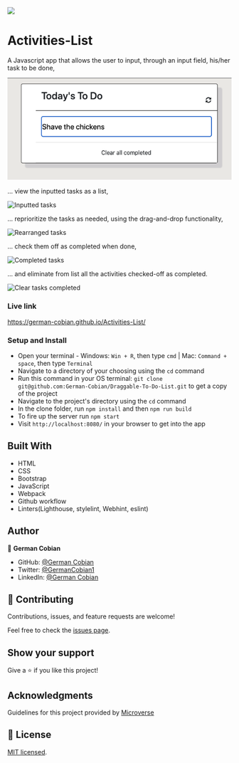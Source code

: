 ![](https://img.shields.io/badge/Microverse-blueviolet)

# Activities-List

A Javascript app that allows the user to input, through an input field, his/her task to be done,

![Add task](/src/assets/Add-task.png?raw=true "Add task")

... view the inputted tasks as a list,

![Inputted tasks](/assets/Inputted-tasks.png?raw=true "Inputted tasks")

... reprioritize the tasks as needed, using the drag-and-drop functionality,

![Rearranged tasks](/assets/Rearranged-tasks.png?raw=true "Rearranged tasks")

... check them off as completed when done, 

![Completed tasks](/assets/Completed-tasks.png?raw=true "Completed tasks")

... and eliminate from list all the activities checked-off as completed.

![Clear tasks completed](/assets/Clear-off-completed.png?raw=true "Clear tasks completed")


### Live link

https://german-cobian.github.io/Activities-List/


### Setup and Install

* Open your terminal - Windows: `Win + R`, then type `cmd` | Mac: `Command + space`, then type `Terminal`
* Navigate to a directory of your choosing using the `cd` command
* Run this command in your OS terminal: `git clone git@github.com:German-Cobian/Draggable-To-Do-List.git` to get a copy of the project
* Navigate to the project's directory using the `cd` command
* In the clone folder, run `npm install` and then `npm run build`
* To fire up the server run `npm start`
* Visit `http://localhost:8080/` in your browser to get into the app


## Built With

* HTML
* CSS
* Bootstrap
* JavaScript
* Webpack
* Github workflow
* Linters(Lighthouse, stylelint, Webhint, eslint)


## Author

👤 **German Cobian**
* GitHub: [@German Cobian](https://github.com/German-Cobian)
* Twitter: [@GermanCobian1](https://twitter.com/GermanCobian1)
* LinkedIn: [@German Cobian](https://www.linkedin.com/in/german-cobian/)


## 🤝 Contributing

Contributions, issues, and feature requests are welcome!

Feel free to check the [issues page](../../issues/).


## Show your support

Give a ⭐️ if you like this project!


## Acknowledgments

Guidelines for this project provided by [Microverse](https://github.com/microverseinc/curriculum-javascript/tree/main/todo-list)


## 📝 License

[MIT licensed](https://github.com/German-Cobian/Draggable-To-Do-List/blob/main/LICENSE).
